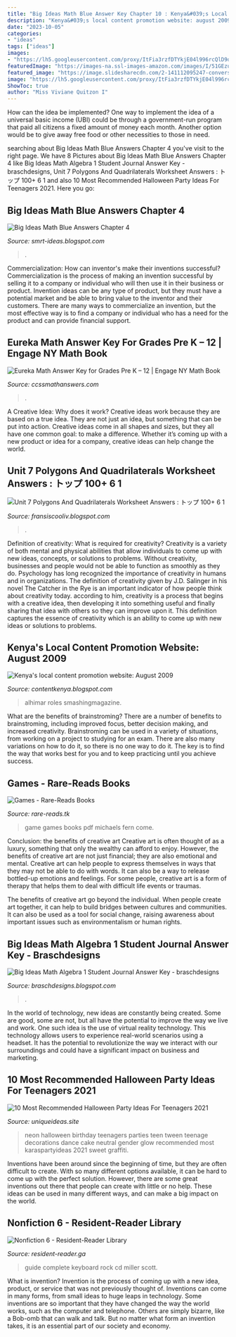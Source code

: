 ```yaml
---
title: "Big Ideas Math Blue Answer Key Chapter 10 : Kenya&#039;s Local Content Promotion Website: August 2009"
description: "Kenya&#039;s local content promotion website: august 2009"
date: "2023-10-05"
categories:
- "ideas"
tags: ["ideas"]
images:
- "https://lh5.googleusercontent.com/proxy/ItFia3rzfDTYkjE04l996rcQlD9d9WGg0dH07RCV-Uhb_ncXgotPMqi6rorq_7W4t9DIrzQwCwGnEqOMjGpcyqf4I2rSmJ2OYQlcphH8TTKWvHy4p5ScpiqODIOtKiv-HSvVnizs172nbYlowlxsCw=w1200-h630-p-k-no-nu"
featuredImage: "https://images-na.ssl-images-amazon.com/images/I/51GEzugsDxL._SX373_BO1,204,203,200_.jpg"
featured_image: "https://image.slidesharecdn.com/2-141112095247-conversion-gate01/95/22-2-638.jpg?cb=1415786002"
image: "https://lh5.googleusercontent.com/proxy/ItFia3rzfDTYkjE04l996rcQlD9d9WGg0dH07RCV-Uhb_ncXgotPMqi6rorq_7W4t9DIrzQwCwGnEqOMjGpcyqf4I2rSmJ2OYQlcphH8TTKWvHy4p5ScpiqODIOtKiv-HSvVnizs172nbYlowlxsCw=w1200-h630-p-k-no-nu"
ShowToc: true
author: "Miss Viviane Quitzon I"
---
```



How can the idea be implemented?
One way to implement the idea of a universal basic income (UBI) could be through a government-run program that paid all citizens a fixed amount of money each month. Another option would be to give away free food or other necessities to those in need.

	

		
searching about Big Ideas Math Blue Answers Chapter 4 you've visit to the right page. We have 8 Pictures about Big Ideas Math Blue Answers Chapter 4 like Big Ideas Math Algebra 1 Student Journal Answer Key - braschdesigns, Unit 7 Polygons And Quadrilaterals Worksheet Answers : トップ 100+ 6 1 and also 10 Most Recommended Halloween Party Ideas For Teenagers 2021. Here you go:
		
    
## Big Ideas Math Blue Answers Chapter 4

<img loading=lazy src="https://image.slidesharecdn.com/2-141112095247-conversion-gate01/95/22-2-638.jpg?cb=1415786002" onerror="this.onerror=null;this.src='https://tse4.mm.bing.net/th?id=OIP.HdCLlPxlcOiK2lAmtFAWrAHaJl&amp;pid=15.1';" alt="Big Ideas Math Blue Answers Chapter 4">

_Source: smrt-ideas.blogspot.com_

>. 

	

Commercialization: How can inventor's make their inventions successful?
Commercialization is the process of making an invention successful by selling it to a company or individual who will then use it in their business or product. 
Invention ideas can be any type of product, but they must have a potential market and be able to bring value to the inventor and their customers. There are many ways to commercialize an invention, but the most effective way is to find a company or individual who has a need for the product and can provide financial support.

    
## Eureka Math Answer Key For Grades Pre K – 12 | Engage NY Math Book

<img loading=lazy src="https://ccssmathanswers.com/wp-content/uploads/2021/03/eureka-math-answer-key-for-grades-pre-k-k-1-2-3-4-5-6-7-8-algebra-geometry-precalculus.jpeg" onerror="this.onerror=null;this.src='https://tse3.mm.bing.net/th?id=OIP.7s6JzbS9Y7J7-AcCns_e9wHaEK&amp;pid=15.1';" alt="Eureka Math Answer Key for Grades Pre K – 12 | Engage NY Math Book">

_Source: ccssmathanswers.com_

>. 

	

A Creative Idea: Why does it work?
Creative ideas work because they are based on a true idea. They are not just an idea, but something that can be put into action. Creative ideas come in all shapes and sizes, but they all have one common goal: to make a difference. Whether it’s coming up with a new product or idea for a company, creative ideas can help change the world.

    
## Unit 7 Polygons And Quadrilaterals Worksheet Answers : トップ 100+ 6 1

<img loading=lazy src="http://lalsclasses.weebly.com/uploads/2/4/1/7/24178758/3270050_orig.png" onerror="this.onerror=null;this.src='https://tse2.mm.bing.net/th?id=OIP.FIqFziZXyiLMyN5Cz6umgAAAAA&amp;pid=15.1';" alt="Unit 7 Polygons And Quadrilaterals Worksheet Answers : トップ 100+ 6 1">

_Source: fransiscooliv.blogspot.com_

>. 

	

Definition of creativity: What is required for creativity?
Creativity is a variety of both mental and physical abilities that allow individuals to come up with new ideas, concepts, or solutions to problems. Without creativity, businesses and people would not be able to function as smoothly as they do. Psychology has long recognized the importance of creativity in humans and in organizations. The definition of creativity given by J.D. Salinger in his novel The Catcher in the Rye is an important indicator of how people think about creativity today. according to him, creativity is a process that begins with a creative idea, then developing it into something useful and finally sharing that idea with others so they can improve upon it. This definition captures the essence of creativity which is an ability to come up with new ideas or solutions to problems.

    
## Kenya&#039;s Local Content Promotion Website: August 2009

<img loading=lazy src="http://www.boagworld.com/blogImages/cms3-20090305-124114.jpg" onerror="this.onerror=null;this.src='https://tse2.mm.bing.net/th?id=OIP.Oj6eYF8d9p2bmvYumX6FxQHaG_&amp;pid=15.1';" alt="Kenya&#039;s local content promotion website: August 2009">

_Source: contentkenya.blogspot.com_

>alhimar roles smashingmagazine. 

	

What are the benefits of brainstroming?
There are a number of benefits to brainstroming, including improved focus, better decision making, and increased creativity. Brainstroming can be used in a variety of situations, from working on a project to studying for an exam. There are also many variations on how to do it, so there is no one way to do it. The key is to find the way that works best for you and to keep practicing until you achieve success.

    
## Games - Rare-Reads Books

<img loading=lazy src="https://images-na.ssl-images-amazon.com/images/I/61w2XuPp7xL._SX341_BO1,204,203,200_.jpg" onerror="this.onerror=null;this.src='https://tse2.mm.bing.net/th?id=OIP.4flp5JL2tkjMqAEvCkDPrAAAAA&amp;pid=15.1';" alt="Games - Rare-Reads Books">

_Source: rare-reads.tk_

>game games books pdf michaels fern come. 

	

Conclusion: the benefits of creative art
Creative art is often thought of as a luxury, something that only the wealthy can afford to enjoy. However, the benefits of creative art are not just financial; they are also emotional and mental.
Creative art can help people to express themselves in ways that they may not be able to do with words. It can also be a way to release bottled-up emotions and feelings. For some people, creative art is a form of therapy that helps them to deal with difficult life events or traumas.

The benefits of creative art go beyond the individual. When people create art together, it can help to build bridges between cultures and communities. It can also be used as a tool for social change, raising awareness about important issues such as environmentalism or human rights.

    
## Big Ideas Math Algebra 1 Student Journal Answer Key - Braschdesigns

<img loading=lazy src="https://lh5.googleusercontent.com/proxy/ItFia3rzfDTYkjE04l996rcQlD9d9WGg0dH07RCV-Uhb_ncXgotPMqi6rorq_7W4t9DIrzQwCwGnEqOMjGpcyqf4I2rSmJ2OYQlcphH8TTKWvHy4p5ScpiqODIOtKiv-HSvVnizs172nbYlowlxsCw=w1200-h630-p-k-no-nu" onerror="this.onerror=null;this.src='https://tse4.mm.bing.net/th?id=OIP.Qm5PQ4D_Trn4hzUBKC7qFAHaGE&amp;pid=15.1';" alt="Big Ideas Math Algebra 1 Student Journal Answer Key - braschdesigns">

_Source: braschdesigns.blogspot.com_

>. 

	

In the world of technology, new ideas are constantly being created. Some are good, some are not, but all have the potential to improve the way we live and work. One such idea is the use of virtual reality technology. This technology allows users to experience real-world scenarios using a headset. It has the potential to revolutionize the way we interact with our surroundings and could have a significant impact on business and marketing.

    
## 10 Most Recommended Halloween Party Ideas For Teenagers 2021

<img loading=lazy src="https://www.uniqueideas.site/wp-content/uploads/67-best-neon-party-ideas-images-on-pinterest-neon-glow-tween-and-1.jpg" onerror="this.onerror=null;this.src='https://tse4.mm.bing.net/th?id=OIP.e_GWTH6TWB_2UjrItGOD3wHaO3&amp;pid=15.1';" alt="10 Most Recommended Halloween Party Ideas For Teenagers 2021">

_Source: uniqueideas.site_

>neon halloween birthday teenagers parties teen tween teenage decorations dance cake neutral gender glow recommended most karaspartyideas 2021 sweet graffiti. 

	

Inventions have been around since the beginning of time, but they are often difficult to create. With so many different options available, it can be hard to come up with the perfect solution. However, there are some great inventions out there that people can create with little or no help. These ideas can be used in many different ways, and can make a big impact on the world.

    
## Nonfiction 6 - Resident-Reader Library

<img loading=lazy src="https://images-na.ssl-images-amazon.com/images/I/51GEzugsDxL._SX373_BO1,204,203,200_.jpg" onerror="this.onerror=null;this.src='https://tse4.mm.bing.net/th?id=OIP.2_ver2nXyw2aOWRd0tKxPQAAAA&amp;pid=15.1';" alt="Nonfiction 6 - Resident-Reader Library">

_Source: resident-reader.ga_

>guide complete keyboard rock cd miller scott. 

	

What is invention?
Invention is the process of coming up with a new idea, product, or service that was not previously thought of. Inventions can come in many forms, from small ideas to huge leaps in technology. Some inventions are so important that they have changed the way the world works, such as the computer and telephone. Others are simply bizarre, like a Bob-omb that can walk and talk. But no matter what form an invention takes, it is an essential part of our society and economy.

